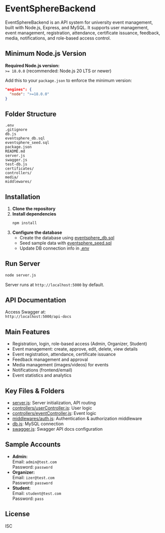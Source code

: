 # EventSphereBackend

EventSphereBackend is an API system for university event management, built with Node.js, Express, and MySQL. It supports user management, event management, registration, attendance, certificate issuance, feedback, media, notifications, and role-based access control.

## Minimum Node.js Version

**Required Node.js version:**  
`>= 18.0.0` (recommended: Node.js 20 LTS or newer)

Add this to your `package.json` to enforce the minimum version:

```json
"engines": {
  "node": ">=18.0.0"
}
```

## Folder Structure

```
.env
.gitignore
db.js
eventsphere_db.sql
eventsphere_seed.sql
package.json
README.md
server.js
swagger.js
test-db.js
certificates/
controllers/
media/
middlewares/
```

## Installation

1. **Clone the repository**
2. **Install dependencies**
   ```sh
   npm install
   ```
3. **Configure the database**
   - Create the database using [eventsphere_db.sql](eventsphere_db.sql)
   - Seed sample data with [eventsphere_seed.sql](eventsphere_seed.sql)
   - Update DB connection info in [.env](.env)

## Run Server

```sh
node server.js
```

Server runs at `http://localhost:5000` by default.

## API Documentation

Access Swagger at:  
`http://localhost:5000/api-docs`

## Main Features

- Registration, login, role-based access (Admin, Organizer, Student)
- Event management: create, approve, edit, delete, view details
- Event registration, attendance, certificate issuance
- Feedback management and approval
- Media management (images/videos) for events
- Notifications (frontend/email)
- Event statistics and analytics

## Key Files & Folders

- [server.js](server.js): Server initialization, API routing
- [controllers/userController.js](controllers/userController.js): User logic
- [controllers/eventController.js](controllers/eventController.js): Event logic
- [middlewares/auth.js](middlewares/auth.js): Authentication & authorization middleware
- [db.js](db.js): MySQL connection
- [swagger.js](swagger.js): Swagger API docs configuration

## Sample Accounts

- **Admin:**  
  Email: `admin@test.com`  
  Password: `password`
- **Organizer:**  
  Email: `izer@test.com`  
  Password: `password`
- **Student:**  
  Email: `student@test.com`  
  Password: `pass`

## License

ISC
